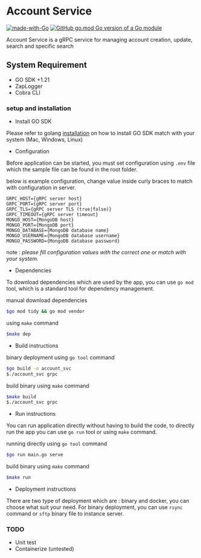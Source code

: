 # Account Service #
[![made-with-Go](https://img.shields.io/badge/Made%20with-Go-1f425f.svg)](http://golang.org)
[![GitHub go.mod Go version of a Go module](https://img.shields.io/github/go-mod/go-version/gomods/athens.svg)](https://bitbucket.org/rctiplus/tusd-server)

Account Service is a gRPC service for managing account creation, update, search and specific search

## System Requirement ##
* GO SDK +1.21
* ZapLogger
* Cobra CLI

### setup and installation ###

* Install GO SDK

Please refer to golang [installation](https://golang.org/doc/install) on how to install GO SDK match with your system (Mac, Windows, Linux)

* Configuration

Before application can be started, you must set configuration using `.env` file which the sample file can
be found in the root folder.

below is example configuration, change value inside curly braces to match with configuration in server.
```
GRPC_HOST={gRPC server host}
GRPC_PORT={gRPC server port}
GRPC_TLS={gRPC server TLS (true|false)}
GRPC_TIMEOUT={gRPC server timeout}
MONGO_HOST={MongoDB host}
MONGO_PORT={MongoDB port}
MONGO_DATABASE={MongoDB database name}
MONGO_USERNAME={MongoDB database username}
MONGO_PASSWORD={MongoDB database password}
```

note : _please fill configuration values with the correct one or match with your system._

* Dependencies

To download dependencies which are used by the app, you can use `go mod` tool, which is a standard tool for
dependency management.

manual download dependencies
```bash
$go mod tidy && go mod vendor
```

using `make` command
```bash
$make dep
```

* Build instructions

binary deployment using `go tool` command
```bash
$go build -o account_svc
$./account_svc grpc
```

build binary using `make` command
```bash
$make build
$./account_svc grpc
```

* Run instructions

You can run application directly without having to build the code, to directly run the app you can
use `go run` tool or using `make` command.

running directly using `go tool` command
```bash
$go run main.go serve
```

build binary using `make` command
```bash
$make run
```

* Deployment instructions

There are two type of deployment which are : binary and docker, you can choose what suit your need.
For binary deployment, you can use `rsync` command or `sftp` binary file to instance server.


### TODO ###

* Unit test
* Containerize (untested)



